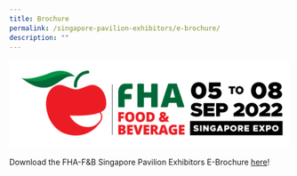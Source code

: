 ```yaml
---
title: Brochure
permalink: /singapore-pavilion-exhibitors/e-brochure/
description: ""
---
```

![](/images/FHFB_2022_with_date.png)

Download the FHA-F&B Singapore Pavilion Exhibitors E-Brochure [here](www.google.com)!